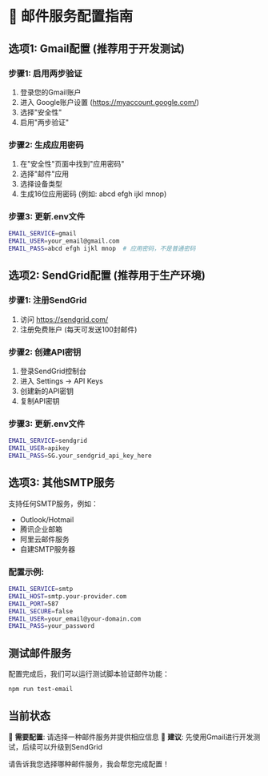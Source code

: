 # 📧 邮件服务配置指南

## 选项1: Gmail配置 (推荐用于开发测试)

### 步骤1: 启用两步验证
1. 登录您的Gmail账户
2. 进入 Google账户设置 (https://myaccount.google.com/)
3. 选择"安全性"
4. 启用"两步验证"

### 步骤2: 生成应用密码
1. 在"安全性"页面中找到"应用密码"
2. 选择"邮件"应用
3. 选择设备类型
4. 生成16位应用密码 (例如: abcd efgh ijkl mnop)

### 步骤3: 更新.env文件
```bash
EMAIL_SERVICE=gmail
EMAIL_USER=your_email@gmail.com
EMAIL_PASS=abcd efgh ijkl mnop  # 应用密码，不是普通密码
```

## 选项2: SendGrid配置 (推荐用于生产环境)

### 步骤1: 注册SendGrid
1. 访问 https://sendgrid.com/
2. 注册免费账户 (每天可发送100封邮件)

### 步骤2: 创建API密钥
1. 登录SendGrid控制台
2. 进入 Settings → API Keys
3. 创建新的API密钥
4. 复制API密钥

### 步骤3: 更新.env文件
```bash
EMAIL_SERVICE=sendgrid
EMAIL_USER=apikey
EMAIL_PASS=SG.your_sendgrid_api_key_here
```

## 选项3: 其他SMTP服务

支持任何SMTP服务，例如：
- Outlook/Hotmail
- 腾讯企业邮箱
- 阿里云邮件服务
- 自建SMTP服务器

### 配置示例:
```bash
EMAIL_SERVICE=smtp
EMAIL_HOST=smtp.your-provider.com
EMAIL_PORT=587
EMAIL_SECURE=false
EMAIL_USER=your_email@your-domain.com
EMAIL_PASS=your_password
```

## 测试邮件服务

配置完成后，我们可以运行测试脚本验证邮件功能：

```bash
npm run test-email
```

## 当前状态

🔧 **需要配置**: 请选择一种邮件服务并提供相应信息
📝 **建议**: 先使用Gmail进行开发测试，后续可以升级到SendGrid

请告诉我您选择哪种邮件服务，我会帮您完成配置！